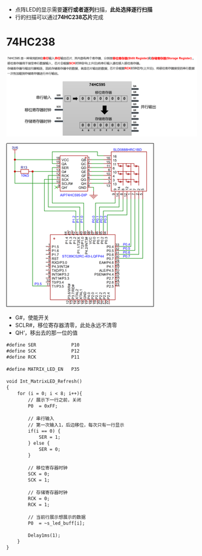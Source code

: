 - 点阵LED的显示需要**逐行或者逐列**扫描，**此处选择逐行扫描**
- 行的扫描可以通过**74HC238芯片**完成

# 74HC238

![](../photo/Pasted%20image%2020250818154421.png)

![](../photo/Pasted%20image%2020250818154334.png)
- G#，使能开关
- SCLR#，移位寄存器清零，此处永远不清零
- QH‘，移出去的那一位的值
```
#define SER             P10
#define SCK             P12
#define RCK             P11

#define MATRIX_LED_EN   P35

void Int_MatrixLED_Refresh()
{
    for (i = 0; i < 8; i++){
        // 展示下一行之前，关闭
        P0  = 0xFF;

        // 串行输入
        // 第一次输入1，后边移位，每次只有一行显示
        if(i == 0) {
            SER = 1;
        } else {
            SER = 0;
        }

        // 移位寄存器时钟
        SCK = 0;
        SCK = 1;

        // 存储寄存器时钟
        RCK = 0;
        RCK = 1;

        // 当前行展示想展示的数据
        P0  = ~s_led_buff[i];

        Delay1ms(1);
    }
}
```